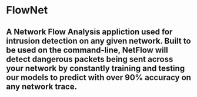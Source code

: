 # FlowNet
## A Network Flow Analysis appliction used for intrusion detection on any given network. Built to be used on the command-line, NetFlow will detect dangerous packets being sent across your network by constantly training and testing our models to predict with over 90% accuracy on any network trace.
